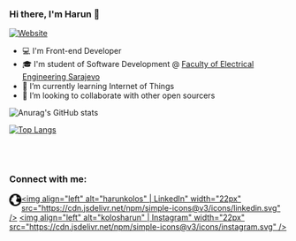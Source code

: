 ### Hi there, I'm Harun 👋

[![Website](https://img.shields.io/website?label=hkolos.com&style=for-the-badge&url=https%3A%2F%2Fcodestackr.com)](https://www.hkolos.com/)

- 💻 I'm Front-end Developer
- 🎓 I'm student of Software Development @ [Faculty of Electrical Engineering Sarajevo](https://www.etf.unsa.ba/)
- 🌱 I’m currently learning Internet of Things
- 👯 I’m looking to collaborate with other open sourcers

![Anurag's GitHub stats](https://github-readme-stats.vercel.app/api?username=hkolos1&show_icons=true)

[![Top Langs](https://github-readme-stats.vercel.app/api/top-langs/?username=hkolos1&layout=compact)](https://github.com/anuraghazra/github-readme-stats)

<br />
<br />

### Connect with me:

[<img align="left" alt="hkolos.com" width="22px" src="https://raw.githubusercontent.com/iconic/open-iconic/master/svg/globe.svg" />][website]
[<img align="left" alt="harunkolos" | LinkedIn" width="22px" src="https://cdn.jsdelivr.net/npm/simple-icons@v3/icons/linkedin.svg" />][linkedin]
[<img align="left" alt="kolosharun" | Instagram" width="22px" src="https://cdn.jsdelivr.net/npm/simple-icons@v3/icons/instagram.svg" />][instagram]

[website]: https://www.hkolos.com/
[instagram]: https://www.instagram.com/kolosharun/
[linkedin]: https://www.linkedin.com/in/harunkolos/
